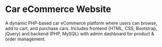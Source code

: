 # Car eCommerce Website
A dynamic PHP-based car eCommerce platform where users can browse, add to cart, and purchase cars. Includes frontend (HTML, CSS, Bootstrap, jQuery) and backend (PHP, MySQL) with admin dashboard for product & order management.
